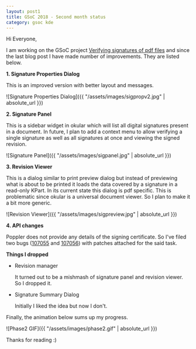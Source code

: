 ```yaml
---
layout: post1
title: GSoC 2018 - Second month status
category: gsoc kde
--- 
```


Hi Everyone,

I am working on the GSoC project [Verifying signatures of pdf files](https://summerofcode.withgoogle.com/projects/#6541215701401600) and since the last blog post I have made number of improvements. They are listed below.

**1. Signature Properties Dialog**

This is an improved version with better layout and messages.

![Signature Properties Dialog]({{ "/assets/images/sigpropv2.jpg" | absolute_url }})

**2. Signature Panel**

This is a sidebar widget in okular which will list all digital signatures present in a document. In future, I plan to add a context menu to allow verifying a single signature as well as all signatures at once and viewing the signed revision.

![Signature Panel]({{ "/assets/images/sigpanel.jpg" | absolute_url }})

**3. Revision Viewer**

This is a dialog similar to print preview dialog but instead of previewing what is about to be printed it loads the data covered by a signature in a read-only KPart. In its current state this dialog is pdf specific. This is problematic since okular is a universal document viewer. So I plan to make it a bit more generic.

![Revision Viewer]({{ "/assets/images/sigpreview.jpg" | absolute_url }})

**4. API changes**

Poppler does not provide any details of the signing certificate. So I've filed two bugs ([107055](https://bugs.freedesktop.org/show_bug.cgi?id=107055) and [107056](https://bugs.freedesktop.org/show_bug.cgi?id=107056)) with patches attached for the said task.


**Things I dropped**

* Revision manager

    It turned out to be a mishmash of signature panel and revision viewer. So I dropped it.

* Signature Summary Dialog

    Initially I liked the idea but now I don't.

Finally, the animation below sums up my progress.

![Phase2 GIF]({{ "/assets/images/phase2.gif" | absolute_url }})

Thanks for reading :)
